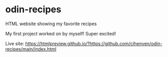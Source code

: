 # odin-recipes
</div>
HTML website showing my favorite recipes

My first project worked on by myself! Super excited!
</div>

Live site: https://htmlpreview.github.io/?https://github.com/cihenyen/odin-recipes/main/index.html 



